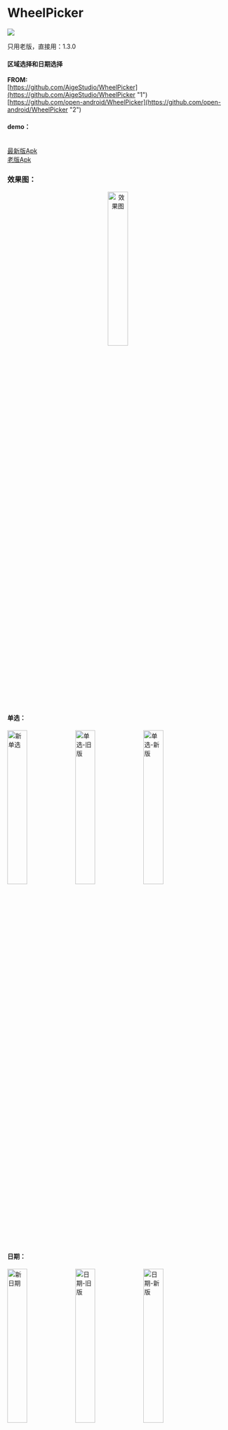 # WheelPicker
[![](https://jitpack.io/v/ZhXyLy/WheelPicker.svg)](https://jitpack.io/#ZhXyLy/WheelPicker)

只用老版，直接用：1.3.0
<h4>区域选择和日期选择</h4>

<b>FROM:</b>
<br>[https://github.com/AigeStudio/WheelPicker](https://github.com/AigeStudio/WheelPicker "1")
<br>[https://github.com/open-android/WheelPicker](https://github.com/open-android/WheelPicker "2")


<h4>demo：</h4>

<br>[最新版Apk](apks/app-debug-lasted.apk?raw=true "1")
<br>[老版Apk](apks/app-debug.apk "1")

<h3>效果图：</h3>

<div align="center">
<img src="images/wheelpicker.gif" alt="效果图" width="30%">
</div>
<h4>单选：</h4>
<div>
<img src="images/单选1.png" alt="新单选" width="30%">
<img src="images/单选-旧版.png" alt="单选-旧版" width="30%">
<img src="images/单选-新版.png" alt="单选-新版" width="30%">
</div>
<h4>日期：</h4>
<div>
<img src="images/日期1.png" alt="新日期" width="30%">
<img src="images/日期-旧版.png" alt="日期-旧版" width="30%">
<img src="images/日期-新版.png" alt="日期-新版" width="30%">
</div>
<h4>时间：</h4>
<div>
<img src="images/时间1.png" alt="新时间" width="30%">
<img src="images/时间-旧版.png" alt="时间-旧版" width="30%">
<img src="images/时间-新版.png" alt="时间-新版" width="30%">
</div>
<h4>区域：</h4>
<div>
<img src="images/区域1.png" alt="新区域" width="30%">
<img src="images/区域-旧版.png" alt="区域-旧版" width="30%">
<img src="images/区域-新版.png" alt="区域-新版" width="30%">
</div>
<div>
<img src="images/区域-列表.png" alt="区域-列表" width="30%">
</div>


<h3>How to</h3>
To get a Git project into your build:

Step 1. Add the JitPack repository to your build file

gradle
maven
sbt
leiningen
Add it in your root build.gradle at the end of repositories:

	allprojects {
		repositories {
			...
			maven { url 'https://jitpack.io' }
		}
	}
Step 2. Add the dependency

	dependencies {
	        implementation 'com.github.ZhXyLy:WheelPicker:latest-version'
	}
	
	
<h4>新版API:</h4>
<h5>公用</h5>
       
       .setTitle("标题")//设置标题
       .setTitleTextSize(12)//标题文字大小
       .setItemTextSize(20)//Item文字大小
       .setShowUnit(true)//是否显示单位
       .setData(stringData)//设置数据（对象需要implements Data，或者字符串直接用StringData）
       
<h5>设置默认值</h5>
单选
       
       .setUnit("元")//单位
       .setDefaultById(id)//通过ID设置默认项
       .setDefaultByText(text)//通过文字设置默认项

日期

        .setDateMode(DatePicker.ALL)//设置DateMode，ALL,NO_YEAR,NO_DAY
        .setShowWeek(true)//是否显示周
        .setDefaultDate(defaultDate)//默认日期
        .setRangeDate(minDate,maxDate)//最大最小日期，没有的用null，默认1900-2100
        .setUnit("年","月","日")//单位，默认既是年月日

时间

        .setTimeMode(TimePicker.ALL)//时间模式，ALL,NO_HOUR,NO_SECOND
        .setMinuteInterval(5)//设置间隔分钟
        .setSecondInterval(5)//设置间隔秒
        .setDefaultDate(defaultTime)
        .setUnit("年","月","日")//单位，默认既是年月日

区域

        .setShortText(true)//是否显示为简称（默认false）
        .setAdjustTextSize(false)//是否自动调整文字大小（默认true）
	
<h3>新版使用（从2.0.0开始）</h3>

    可以直接使用
    <com.jx.wheelpicker.widget.lasted.XxxPicker>
    或者
    使用Dialog

<h4>单选</h4>

    注：需要implements Data，如果是单独的String可以直接使用StringData。

    private void showSingleLastedDialog() {
        if (singlePickerDialog == null) {
            singlePickerDialog = new SinglePickerDialog.SingleBuilder(this)
                    .setData(stringData)
                    .setOnChangedListener(new SinglePickerDialog.OnChangedListener() {
                        @Override
                        public void onChanged(SinglePicker singlePicker, Data data) {
                            tvLastedResult.setText(data == null ? "没选到东西" : data.getText());
                        }
                    })
                    .setOnPickListener(new SinglePickerDialog.OnPickListener() {
                        @Override
                        public void onPicked(SinglePicker singlePicker, Data data) {
                            ToastUtils.show(data == null ? "没选到东西" : data.getText());
                        }
                    })
                    .build();
        }
        singlePickerDialog.show();
    }


<h4>日期选择</h4>


    private void showLastedDialog() {
            if (mPickerDialog == null) {
                mPickerDialog = new DatePickerDialog.DateBuilder(this)
                        .setOnDateChangedListener(new DatePickerDialog.OnDateChangedListener() {
                            @Override
                            public void onDateChanged(DatePicker datePicker, int year, int month, int day, String week) {
                                tvLastedResult.setText(String.format("%s-%s", datePicker.getDateString(), week));
                            }
                        })
                        .setOnPickerDateListener(new DatePickerDialog.OnPickerDateListener() {
                            @Override
                            public void onPickerDate(DatePicker datePicker, int year, int month, int day, String week) {
                                ToastUtils.show(String.format("%s-%s", datePicker.getDateString(), week));
                            }
                        })
                        .build();
            }
            mPickerDialog.show();
        }


<h4>时间选择</h4>


    private void showLastedDialog() {
            if (mPickerDialog == null) {
                mPickerDialog = new TimePickerDialog.TimeBuilder(this)
                        .setOnTimeChangedListener(new TimePickerDialog.OnTimeChangedListener() {
                            @Override
                            public void onTimeChanged(TimePicker timePicker, int hour, int minute, int second) {
                                tvLastedResult.setText(timePicker.getTimeString());
                            }
                        })
                        .setOnPickTimeListener(new TimePickerDialog.OnPickTimeListener() {
                            @Override
                            public void onTimePicked(TimePicker timePicker, int hour, int minute, int second) {
                                ToastUtils.show(timePicker.getTimeString());
                            }
                        })
                        .build();
            }
            mPickerDialog.show();
        }


<h4>区域选择</h4>


    private void showLastedDialog() {
            if (mPickerDialog == null) {
                mPickerDialog = new AreaPickerDialog.AreaBuilder(this)
                        .setShortText(true)
                        .setOnAreaChangedListener(new AreaPickerDialog.OnAreaChangedListener() {
                            @Override
                            public void onAreaChanged(AreaPicker areaPicker, Province province, City city, Area area) {
                                tvLastedResult.setText(areaPicker.getAreaString(" "));
                            }
                        })
                        .setOnPickerAreaListener(new AreaPickerDialog.OnPickerAreaListener() {
                            @Override
                            public void onPickerArea(AreaPicker areaPicker, Province province, City city, Area area) {
                                ToastUtils.show(areaPicker.getAreaString("-"));
                            }
                        })
                        .build();
            }
            mPickerDialog.show();
        }

  <hr> 
  <h3>旧版使用</h3>
  <hr>
  <h4>区域选择</h4>
  
    private void showAreaDialog() {
	if (wheelAreaPickerBottomDialog == null) {
            wheelAreaPickerBottomDialog = new WheelAreaPickerBottomDialog(this);
            wheelAreaPickerBottomDialog.setSelectPositionByCode(viewModel.getSsqCode());
            wheelAreaPickerBottomDialog.setOnWheelScrollChangedListener(iWheelAreaPicker -> {
                Province province = iWheelAreaPicker.getProvince();
                City city = iWheelAreaPicker.getCity();
                Area area = iWheelAreaPicker.getArea();
                String ssq = province.getName() + city.getName() + area.getName();
                Toast.makeText(MainActivity.this, ssq, Toast.LENGTH_SHORT).show();
            });
	    //同样，点确认回调
	    //wheelAreaPickerBottomDialog.setOnPickerAreaListener(new WheelAreaPickerBottomDialog.OnPickerAreaListener() {
            //    @Override
            //    public void onPickerArea(IWheelAreaPicker wheelAreaPicker) {
            //        String province = wheelAreaPicker.getProvince().getName();
            //        String city = wheelAreaPicker.getCity().getName();
            //        String area = wheelAreaPicker.getArea().getName();
            //        Toast.makeText(MainActivity.this, province + "-" + city + "-" + area, Toast.LENGTH_SHORT).show();
            //    }
            });
        }
        wheelAreaPickerBottomDialog.show();
    }
    
<h4>日期选择</h4>

    private void showDateDialog() {
    	//和上边的一样，两种Lisenter
        if (wheelDatePickerBottomDialog == null) {
            wheelDatePickerBottomDialog = new WheelDatePickerBottomDialog(this);
	    wheelDatePickerBottomDialog.setTitle(R.string.expect_review_date);
            wheelDatePickerBottomDialog.setSelectPositionByDate(date);//由于各种日期格式，所以传入Date
            wheelDatePickerBottomDialog.setOnPickerDateListener(new WheelDatePickerBottomDialog.OnPickerDateListener() {

                @Override
                public void onPickerDate(IWheelDatePicker wheelDatePicker) {
                    String stringDate = wheelDatePicker.getStringDate("yyyy年MM月dd日");
                    Toast.makeText(MainActivity.this, stringDate, Toast.LENGTH_SHORT).show();
                }
            });
        }
        wheelDatePickerBottomDialog.show();
    }
    
<h4>时间选择</h4>
 //时间和日期的类似，自己琢磨用
<h4>单选选择</h4>	

    private void showWheelPicker() {
	if (typeWheelPickerBottomDialog == null) {
                typeWheelPickerBottomDialog = new WheelPickerBottomDialog(this);
                typeWheelPickerBottomDialog.setVisibleCount(5);//默认7个
                typeWheelPickerBottomDialog.setData(dailyTypes);
                typeWheelPickerBottomDialog.setTitle("选择类型");//小标题，也可以StringRes
                typeWheelPickerBottomDialog.setSelectPosition(viewModel.getDailyTypeName());//默认选中，通过显示文字equals来判断
		//监听OnWheelScrollChangedListener，滚动每一个都回调，
		//如果点击确认再回调，监听OnWheelPickerListener
                typeWheelPickerBottomDialog.setOnWheelScrollChangedListener((wheelPicker, o, pickerName, position) -> {
                    Toast.makeText(MainActivity.this, pickerName, Toast.LENGTH_SHORT).show();
                });
            }
            typeWheelPickerBottomDialog.show();
    }
    
<h4>注：修改颜色</h4>


    <color name="wp_date_select_item_color">#000000</color><!--滚轮选中item的颜色-->
    <color name="wp_date_unit_color">#000000</color><!--滚轮里单位文字颜色-->
    <color name="list_date_item_color">#000000</color><!--区域列表item颜色-->
    <color name="list_date_select_item_color">?attr/colorAccent</color><!--区域列表item选中的颜色-->

<h4>从服务器替换省市区json文件</h4>
下载下来的文件地址setFilePath传入

	String filePath = getFilesDir().getAbsolutePath() + "/province_json.json";
        AreaUtils.getInstance().setFilePath(filePath);
        AreaUtils.getInstance().setOnEmptyDataListener(new OnEmptyDataListener() {
            @Override
            public void onEmptyData() {
                Toast.makeText(MainActivity.this, "数据时空的", Toast.LENGTH_SHORT).show();
            }
        });
	
	    

